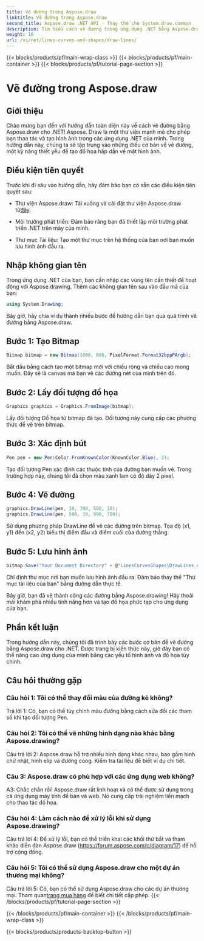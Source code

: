 ```yaml
---
title: Vẽ đường trong Aspose.draw
linktitle: Vẽ đường trong Aspose.draw
second_title: Aspose.draw .NET API - Thay thế cho System.draw.common
description: Tìm hiểu cách vẽ đường trong ứng dụng .NET bằng Aspose.draw. Hướng dẫn từng bước này sẽ hướng dẫn bạn qua quy trình để có được đồ họa tuyệt đẹp.
weight: 16
url: /vi/net/lines-curves-and-shapes/draw-lines/
---
```


{{< blocks/products/pf/main-wrap-class >}}
{{< blocks/products/pf/main-container >}}
{{< blocks/products/pf/tutorial-page-section >}}

# Vẽ đường trong Aspose.draw

## Giới thiệu

Chào mừng bạn đến với hướng dẫn toàn diện này về cách vẽ đường bằng Aspose.draw cho .NET! Aspose. Draw là một thư viện mạnh mẽ cho phép bạn thao tác và tạo hình ảnh trong các ứng dụng .NET của mình. Trong hướng dẫn này, chúng ta sẽ tập trung vào những điều cơ bản về vẽ đường, một kỹ năng thiết yếu để tạo đồ họa hấp dẫn về mặt hình ảnh.

## Điều kiện tiên quyết

Trước khi đi sâu vào hướng dẫn, hãy đảm bảo bạn có sẵn các điều kiện tiên quyết sau:

-  Thư viện Aspose.draw: Tải xuống và cài đặt thư viện Aspose.draw từ[đây](https://releases.aspose.com/drawing/net/).

- Môi trường phát triển: Đảm bảo rằng bạn đã thiết lập môi trường phát triển .NET trên máy của mình.

- Thư mục Tài liệu: Tạo một thư mục trên hệ thống của bạn nơi bạn muốn lưu hình ảnh đầu ra.

## Nhập không gian tên

Trong ứng dụng .NET của bạn, bạn cần nhập các vùng tên cần thiết để hoạt động với Aspose.drawing. Thêm các không gian tên sau vào đầu mã của bạn:

```csharp
using System.Drawing;
```

Bây giờ, hãy chia ví dụ thành nhiều bước để hướng dẫn bạn qua quá trình vẽ đường bằng Aspose.draw.

## Bước 1: Tạo Bitmap

```csharp
Bitmap bitmap = new Bitmap(1000, 800, PixelFormat.Format32bppPArgb);
```

Bắt đầu bằng cách tạo một bitmap mới với chiều rộng và chiều cao mong muốn. Đây sẽ là canvas mà bạn vẽ các đường nét của mình trên đó.

## Bước 2: Lấy đối tượng đồ họa

```csharp
Graphics graphics = Graphics.FromImage(bitmap);
```

Lấy đối tượng Đồ họa từ bitmap đã tạo. Đối tượng này cung cấp các phương thức để vẽ trên bitmap.

## Bước 3: Xác định bút

```csharp
Pen pen = new Pen(Color.FromKnownColor(KnownColor.Blue), 2);
```

Tạo đối tượng Pen xác định các thuộc tính của đường bạn muốn vẽ. Trong trường hợp này, chúng tôi đã chọn màu xanh lam có độ dày 2 pixel.

## Bước 4: Vẽ đường

```csharp
graphics.DrawLine(pen, 10, 700, 500, 10);
graphics.DrawLine(pen, 500, 10, 990, 700);
```

Sử dụng phương pháp DrawLine để vẽ các đường trên bitmap. Tọa độ (x1, y1) đến (x2, y2) biểu thị điểm đầu và điểm cuối của đường thẳng.

## Bước 5: Lưu hình ảnh

```csharp
bitmap.Save("Your Document Directory" + @"LinesCurvesShapes\DrawLines_out.png");
```

Chỉ định thư mục nơi bạn muốn lưu hình ảnh đầu ra. Đảm bảo thay thế "Thư mục tài liệu của bạn" bằng đường dẫn thực tế.

Bây giờ, bạn đã vẽ thành công các đường bằng Aspose.drawing! Hãy thoải mái khám phá nhiều tính năng hơn và tạo đồ họa phức tạp cho ứng dụng của bạn.

## Phần kết luận

Trong hướng dẫn này, chúng tôi đã trình bày các bước cơ bản để vẽ đường bằng Aspose.draw cho .NET. Được trang bị kiến thức này, giờ đây bạn có thể nâng cao ứng dụng của mình bằng các yếu tố hình ảnh và đồ họa tùy chỉnh.

## Câu hỏi thường gặp

### Câu hỏi 1: Tôi có thể thay đổi màu của đường kẻ không?

Trả lời 1: Có, bạn có thể tùy chỉnh màu đường bằng cách sửa đổi các tham số khi tạo đối tượng Pen.

### Câu hỏi 2: Tôi có thể vẽ những hình dạng nào khác bằng Aspose.drawing?

Câu trả lời 2: Aspose.draw hỗ trợ nhiều hình dạng khác nhau, bao gồm hình chữ nhật, hình elip và đường cong. Kiểm tra tài liệu để biết ví dụ chi tiết.

### Câu 3: Aspose.draw có phù hợp với các ứng dụng web không?

A3: Chắc chắn rồi! Aspose.draw rất linh hoạt và có thể được sử dụng trong cả ứng dụng máy tính để bàn và web. Nó cung cấp trải nghiệm liền mạch cho thao tác đồ họa.

### Câu hỏi 4: Làm cách nào để xử lý lỗi khi sử dụng Aspose.drawing?

Câu trả lời 4: Để xử lý lỗi, bạn có thể triển khai các khối thử bắt và tham khảo diễn đàn Aspose.draw (https://forum.aspose.com/c/diagram/17) để hỗ trợ cộng đồng.

### Câu hỏi 5: Tôi có thể sử dụng Aspose.draw cho một dự án thương mại không?

 Câu trả lời 5: Có, bạn có thể sử dụng Aspose.draw cho các dự án thương mại. Tham quan[trang mua hàng](https://purchase.aspose.com/buy) để biết chi tiết cấp phép.
{{< /blocks/products/pf/tutorial-page-section >}}

{{< /blocks/products/pf/main-container >}}
{{< /blocks/products/pf/main-wrap-class >}}

{{< blocks/products/products-backtop-button >}}
